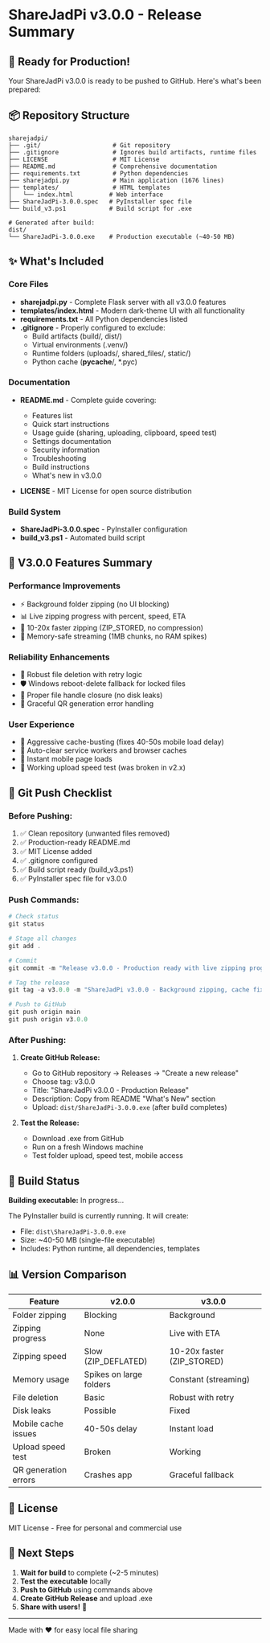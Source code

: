 # ShareJadPi v3.0.0 - Release Summary

## 🎉 Ready for Production!

Your ShareJadPi v3.0.0 is ready to be pushed to GitHub. Here's what's been prepared:

## 📦 Repository Structure

```
sharejadpi/
├── .git/                    # Git repository
├── .gitignore               # Ignores build artifacts, runtime files
├── LICENSE                  # MIT License
├── README.md                # Comprehensive documentation
├── requirements.txt         # Python dependencies
├── sharejadpi.py            # Main application (1676 lines)
├── templates/               # HTML templates
│   └── index.html          # Web interface
├── ShareJadPi-3.0.0.spec   # PyInstaller spec file
└── build_v3.ps1            # Build script for .exe

# Generated after build:
dist/
└── ShareJadPi-3.0.0.exe    # Production executable (~40-50 MB)
```

## ✨ What's Included

### Core Files
- **sharejadpi.py** - Complete Flask server with all v3.0.0 features
- **templates/index.html** - Modern dark-theme UI with all functionality
- **requirements.txt** - All Python dependencies listed
- **.gitignore** - Properly configured to exclude:
  - Build artifacts (build/, dist/)
  - Virtual environments (.venv/)
  - Runtime folders (uploads/, shared_files/, static/)
  - Python cache (__pycache__/, *.pyc)

### Documentation
- **README.md** - Complete guide covering:
  - Features list
  - Quick start instructions
  - Usage guide (sharing, uploading, clipboard, speed test)
  - Settings documentation
  - Security information
  - Troubleshooting
  - Build instructions
  - What's new in v3.0.0

- **LICENSE** - MIT License for open source distribution

### Build System
- **ShareJadPi-3.0.0.spec** - PyInstaller configuration
- **build_v3.ps1** - Automated build script

## 🚀 V3.0.0 Features Summary

### Performance Improvements
- ⚡ Background folder zipping (no UI blocking)
- 📊 Live zipping progress with percent, speed, ETA
- 🚄 10-20x faster zipping (ZIP_STORED, no compression)
- 💾 Memory-safe streaming (1MB chunks, no RAM spikes)

### Reliability Enhancements
- 🔧 Robust file deletion with retry logic
- 🛡️ Windows reboot-delete fallback for locked files
- 🧹 Proper file handle closure (no disk leaks)
- 🔄 Graceful QR generation error handling

### User Experience
- 🎨 Aggressive cache-busting (fixes 40-50s mobile load delay)
- 🧼 Auto-clear service workers and browser caches
- 📱 Instant mobile page loads
- 🔼 Working upload speed test (was broken in v2.x)

## 📝 Git Push Checklist

### Before Pushing:

1. ✅ Clean repository (unwanted files removed)
2. ✅ Production-ready README.md
3. ✅ MIT License added
4. ✅ .gitignore configured
5. ✅ Build script ready (build_v3.ps1)
6. ✅ PyInstaller spec file for v3.0.0

### Push Commands:

```powershell
# Check status
git status

# Stage all changes
git add .

# Commit
git commit -m "Release v3.0.0 - Production ready with live zipping progress, cache-busting, and reliability improvements"

# Tag the release
git tag -a v3.0.0 -m "ShareJadPi v3.0.0 - Background zipping, cache fixes, robust cleanup"

# Push to GitHub
git push origin main
git push origin v3.0.0
```

### After Pushing:

1. **Create GitHub Release:**
   - Go to GitHub repository → Releases → "Create a new release"
   - Choose tag: v3.0.0
   - Title: "ShareJadPi v3.0.0 - Production Release"
   - Description: Copy from README "What's New" section
   - Upload: `dist/ShareJadPi-3.0.0.exe` (after build completes)

2. **Test the Release:**
   - Download .exe from GitHub
   - Run on a fresh Windows machine
   - Test folder upload, speed test, mobile access

## 🔧 Build Status

**Building executable:** In progress...

The PyInstaller build is currently running. It will create:
- File: `dist\ShareJadPi-3.0.0.exe`
- Size: ~40-50 MB (single-file executable)
- Includes: Python runtime, all dependencies, templates

## 📊 Version Comparison

| Feature | v2.0.0 | v3.0.0 |
|---------|---------|--------|
| Folder zipping | Blocking | Background |
| Zipping progress | None | Live with ETA |
| Zipping speed | Slow (ZIP_DEFLATED) | 10-20x faster (ZIP_STORED) |
| Memory usage | Spikes on large folders | Constant (streaming) |
| File deletion | Basic | Robust with retry |
| Disk leaks | Possible | Fixed |
| Mobile cache issues | 40-50s delay | Instant load |
| Upload speed test | Broken | Working |
| QR generation errors | Crashes app | Graceful fallback |

## 📄 License

MIT License - Free for personal and commercial use

## 🙏 Next Steps

1. **Wait for build** to complete (~2-5 minutes)
2. **Test the executable** locally
3. **Push to GitHub** using commands above
4. **Create GitHub Release** and upload .exe
5. **Share with users!** 🎉

---

Made with ❤️ for easy local file sharing
